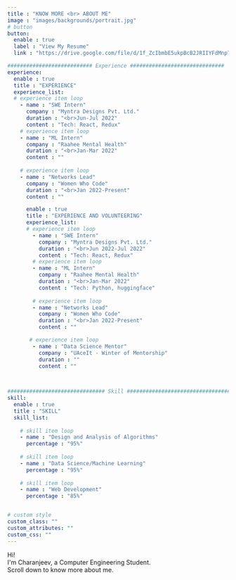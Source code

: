 ```yaml
---
title : "KNOW MORE <br> ABOUT ME"
image : "images/backgrounds/portrait.jpg"
# button
button:
  enable : true
  label : "View My Resume"
  link : "https://drive.google.com/file/d/1f_ZcIbmbE5ukpBcB2JRIIYFdMnp7EWZG/view?usp=sharing"

########################### Experience ##############################
experience:
  enable : true
  title : "EXPERIENCE"
  experience_list:
  # experience item loop
    - name : "SWE Intern"
      company : "Myntra Designs Pvt. Ltd."
      duration : "<br>Jun-Jul 2022"
      content : "Tech: React, Redux"
    # experience item loop
    - name : "ML Intern"
      company : "Raahee Mental Health"
      duration : "<br>Jan-Mar 2022"
      content : ""
    
    # experience item loop
    - name : "Networks Lead"
      company : "Women Who Code"
      duration : "<br>Jan 2022-Present"
      content : ""

      enable : true
      title : "EXPERIENCE AND VOLUNTEERING"
      experience_list:
      # experience item loop
        - name : "SWE Intern"
          company : "Myntra Designs Pvt. Ltd."
          duration : "<br>Jun 2022-Jul 2022"
          content : "Tech: React, Redux"
        # experience item loop
        - name : "ML Intern"
          company : "Raahee Mental Health"
          duration : "<br>Jan-Mar 2022"
          content : "Tech: Python, huggingface"
        
        # experience item loop
        - name : "Networks Lead"
          company : "Women Who Code"
          duration : "<br>Jan 2022-Present"
          content : ""

       # experience item loop
        - name : "Data Science Mentor"
          company : "UAceIt - Winter of Mentorship"
          duration : ""
          content : ""

        

############################### Skill #################################
skill:
  enable : true
  title : "SKILL"
  skill_list:
      
    # skill item loop
    - name : "Design and Analysis of Algorithms"
      percentage : "95%"
         
    # skill item loop
    - name : "Data Science/Machine Learning"
      percentage : "95%"
    
    # skill item loop
    - name : "Web Development"
      percentage : "85%"


# custom style
custom_class: "" 
custom_attributes: "" 
custom_css: ""
---
```


Hi! <br>I'm Charanjeev, a Computer Engineering Student. <br>Scroll down to know more about me.